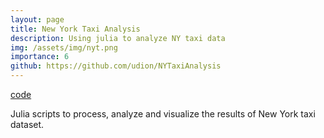 ```yaml
---
layout: page
title: New York Taxi Analysis
description: Using julia to analyze NY taxi data
img: /assets/img/nyt.png
importance: 6
github: https://github.com/udion/NYTaxiAnalysis
---
```


[code](https://github.com/udion/NYTaxiAnalysis)

Julia scripts to process, analyze and visualize the results of New York taxi dataset.